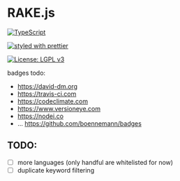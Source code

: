 # RAKE.js

[![TypeScript](https://badges.frapsoft.com/typescript/code/typescript.svg?v=101)](https://github.com/ellerbrock/typescript-badges/)

[![styled with prettier](https://img.shields.io/badge/styled_with-prettier-ff69b4.svg)](https://github.com/prettier/prettier)

[![License: LGPL v3](https://img.shields.io/badge/License-LGPL%20v3-blue.svg)](http://www.gnu.org/licenses/lgpl-3.0)

badges todo:
- https://david-dm.org
- https://travis-ci.com
- https://codeclimate.com
- https://www.versioneye.com
- https://nodei.co
- ... https://github.com/boennemann/badges

## TODO:

- [ ] more languages (only handful are whitelisted for now)
- [ ] duplicate keyword filtering